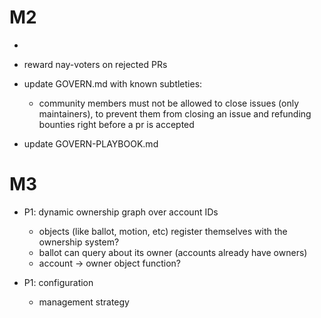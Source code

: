 # M2

- 

- reward nay-voters on rejected PRs

- update GOVERN.md with known subtleties:
  - community members must not be allowed to close issues (only maintainers), to prevent them from closing an issue and refunding bounties right before a pr is accepted
- update GOVERN-PLAYBOOK.md

# M3

- P1: dynamic ownership graph over account IDs
  - objects (like ballot, motion, etc) register themselves with the ownership system?
  - ballot can query about its owner (accounts already have owners)
  - account -> owner object function?

- P1: configuration
  - management strategy
